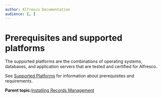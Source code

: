 ```yaml
---
author: Alfresco Documentation
audience: [, ]
---
```


# Prerequisites and supported platforms

The supported platforms are the combinations of operating systems, databases, and application servers that are tested and certified for Alfresco.

See [Supported Platforms](http://www.alfresco.com/services/subscription/supported-platforms/) for information about prerequisites and requirements.

**Parent topic:**[Installing Records Management](../tasks/rm-install-proc.md)

